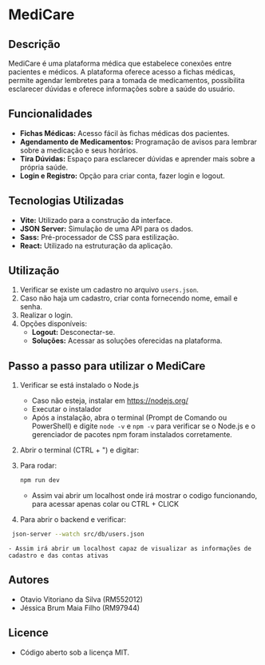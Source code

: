 # MediCare

## Descrição
MediCare é uma plataforma médica que estabelece conexões entre pacientes e médicos. A plataforma oferece acesso a fichas médicas, permite agendar lembretes para a tomada de medicamentos, possibilita esclarecer dúvidas e oferece informações sobre a saúde do usuário.

## Funcionalidades
- **Fichas Médicas:** Acesso fácil às fichas médicas dos pacientes.
- **Agendamento de Medicamentos:** Programação de avisos para lembrar sobre a medicação e seus horários.
- **Tira Dúvidas:** Espaço para esclarecer dúvidas e aprender mais sobre a própria saúde.
- **Login e Registro:** Opção para criar conta, fazer login e logout.

## Tecnologias Utilizadas
- **Vite:** Utilizado para a construção da interface.
- **JSON Server:** Simulação de uma API para os dados.
- **Sass:** Pré-processador de CSS para estilização.
- **React:** Utilizado na estruturação da aplicação.

## Utilização
1. Verificar se existe um cadastro no arquivo `users.json`.
2. Caso não haja um cadastro, criar conta fornecendo nome, email e senha.
3. Realizar o login.
4. Opções disponíveis:
   - **Logout:** Desconectar-se.
   - **Soluções:** Acessar as soluções oferecidas na plataforma.
## Passo a passo para utilizar o MediCare
1. Verificar se está instalado o Node.js
    - Caso não esteja, instalar em https://nodejs.org/
    - Executar o instalador
    - Após a instalação, abra o terminal (Prompt de Comando ou PowerShell) e digite `node -v` e `npm -v` para verificar se o Node.js e o gerenciador de pacotes npm foram instalados corretamente.
2. Abrir o terminal (CTRL + ") e digitar:
3. Para rodar:
    ```bash
   npm run dev
   ```
    - Assim vai abrir um localhost onde irá mostrar o codigo funcionando, para acessar apenas colar ou CTRL + CLICK

4. Para abrir o backend e verificar: 
  ```bash
   json-server --watch src/db/users.json
  ```
    - Assim irá abrir um localhost capaz de visualizar as informações de cadastro e das contas ativas

## Autores
- Otavio Vitoriano da Silva (RM552012)
- Jéssica Brum Maia Filho (RM97944)

## Licence 
 - Código aberto sob a licença MIT.